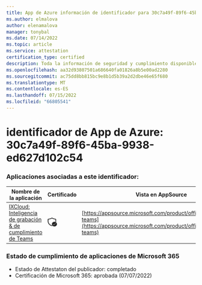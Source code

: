 ```yaml
---
title: App de Azure información de identificador para 30c7a49f-89f6-45ba-9938-ed627d102c54
ms.author: elmalova
author: elenamalova
manager: tonybal
ms.date: 07/14/2022
ms.topic: article
ms.service: attestation
certification_type: certified
description: Toda la información de seguridad y cumplimiento disponible para 30c7a49f-89f6-45ba-9938-ed627d102c54.
ms.openlocfilehash: aa32d93807501a686640fa01826a8b5e00ad2280
ms.sourcegitcommit: ac75dd8bb815bc9e8b1d5b39a2d2dbe46e65f680
ms.translationtype: MT
ms.contentlocale: es-ES
ms.lasthandoff: 07/15/2022
ms.locfileid: "66805541"
---
```

# <a name="azure-app-id-30c7a49f-89f6-45ba-9938-ed627d102c54"></a>identificador de App de Azure: 30c7a49f-89f6-45ba-9938-ed627d102c54


### <a name="apps-associated-with-this-id"></a>Aplicaciones asociadas a este identificador:
| **Nombre de la aplicación** | **Certificado** | **Vista en AppSource** |
|--------------|---------------|-----------------------|
| [IXCloud: Inteligencia de grabación &amp; de cumplimiento de Teams](../forward/numonix.nmx-teams.md) | <img alt="Certified application badge" src="../media/certified-badge.png" height="25" width="25" /> | [https://appsource.microsoft.com/product/office/numonix.nmx-teams](https://appsource.microsoft.com/product/office/numonix.nmx-teams) |

### <a name="microsoft-365-app-compliance-status"></a>Estado de cumplimiento de aplicaciones de Microsoft 365
- Estado de Attestaton del publicador: completado
- Certificación de Microsoft 365: aprobada (07/07/2022)
